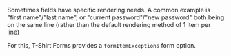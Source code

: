 Sometimes fields have specific rendering needs. A common example is "first name"/"last name", or "current password"/"new password" both being on the same line (rather than the default rendering method of 1 item per line)

For this, T-Shirt Forms provides a `formItemExceptions` form option.
